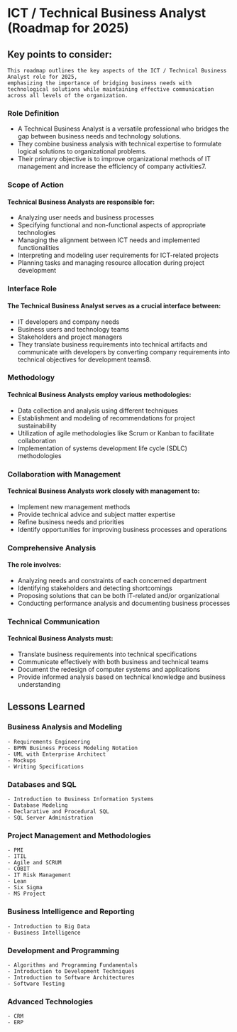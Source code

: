 
# ICT / Technical Business Analyst (Roadmap for 2025)

## Key points to consider:
```
This roadmap outlines the key aspects of the ICT / Technical Business Analyst role for 2025, 
emphasizing the importance of bridging business needs with technological solutions while maintaining effective communication across all levels of the organization.
```

### Role Definition

- A Technical Business Analyst is a versatile professional who bridges the gap between business needs and technology solutions. 
- They combine business analysis with technical expertise to formulate logical solutions to organizational problems. 
- Their primary objective is to improve organizational methods of IT management and increase the efficiency of company activities7.

### Scope of Action

#### Technical Business Analysts are responsible for:

- Analyzing user needs and business processes
- Specifying functional and non-functional aspects of appropriate technologies
- Managing the alignment between ICT needs and implemented functionalities
- Interpreting and modeling user requirements for ICT-related projects
- Planning tasks and managing resource allocation during project development

### Interface Role

#### The Technical Business Analyst serves as a crucial interface between:

- IT developers and company needs
- Business users and technology teams
- Stakeholders and project managers
- They translate business requirements into technical artifacts and communicate with developers by converting company requirements into technical objectives for development teams8.

### Methodology

#### Technical Business Analysts employ various methodologies:

- Data collection and analysis using different techniques
- Establishment and modeling of recommendations for project sustainability
- Utilization of agile methodologies like Scrum or Kanban to facilitate collaboration
- Implementation of systems development life cycle (SDLC) methodologies

### Collaboration with Management

#### Technical Business Analysts work closely with management to:

- Implement new management methods
- Provide technical advice and subject matter expertise
- Refine business needs and priorities
- Identify opportunities for improving business processes and operations

### Comprehensive Analysis

#### The role involves:

- Analyzing needs and constraints of each concerned department
- Identifying stakeholders and detecting shortcomings
- Proposing solutions that can be both IT-related and/or organizational
- Conducting performance analysis and documenting business processes

### Technical Communication

#### Technical Business Analysts must:
- Translate business requirements into technical specifications
- Communicate effectively with both business and technical teams
- Document the redesign of computer systems and applications
- Provide informed analysis based on technical knowledge and business understanding

## Lessons Learned

### Business Analysis and Modeling

```
- Requirements Engineering
- BPMN Business Process Modeling Notation
- UML with Enterprise Architect
- Mockups
- Writing Specifications
```

### Databases and SQL
```
- Introduction to Business Information Systems
- Database Modeling
- Declarative and Procedural SQL
- SQL Server Administration
```

### Project Management and Methodologies

```
- PMI
- ITIL
- Agile and SCRUM
- COBIT
- IT Risk Management
- Lean
- Six Sigma
- MS Project
```

### Business Intelligence and Reporting

```
- Introduction to Big Data
- Business Intelligence
```

### Development and Programming

```
- Algorithms and Programming Fundamentals
- Introduction to Development Techniques
- Introduction to Software Architectures
- Software Testing
```

### Advanced Technologies

```
- CRM
- ERP 
```

